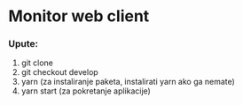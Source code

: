 # Monitor web client

### Upute:

1. git clone
2. git checkout develop
3. yarn (za instaliranje paketa, instalirati yarn ako ga nemate)
4. yarn start (za pokretanje aplikacije)